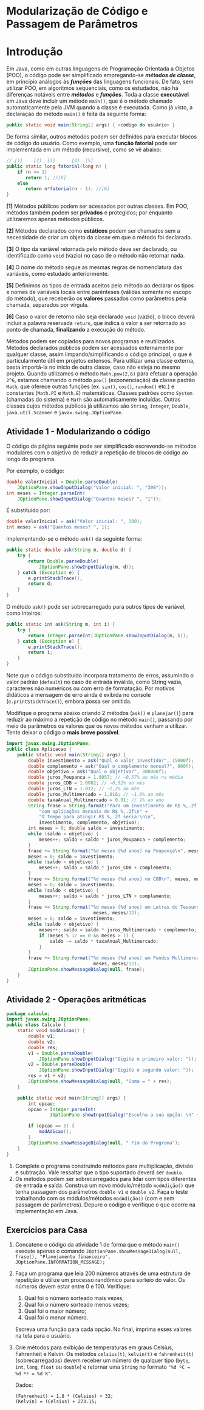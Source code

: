 # Modularização de Código e Passagem de Parâmetros

# Introdução
Em Java, como em outras linguagens de Programação Orientada a Objetos (POO), o código pode ser simplificado empregando-se **_métodos de classe_**, em princípio análogos às **_funções_** das linguagens funcionais. De fato, sem utilizar POO, em algoritmos sequenciais, como os estudados, não há diferenças notáveis entre **_métodos_** e **_funções_**.
Toda a classe **executável** em Java deve incluir um método `main()`, que é o método chamado automaticamente pela JVM quando a classe é executada. Como já visto, a declaração do método `main()` é feita da seguinte forma:

```java
public static void main(String[] args) { <código do usuário> }
```

De forma similar, outros métodos podem ser definidos para executar blocos de código do usuário. Como exemplo, uma **função fatorial** pode ser implementada em um método (recursivo), como se vê abaixo:

```java
// [1]    [2]  [3]      [4]  [5]
public static long fatorial(long n) {
    if (n <= 1)
       return 1; //[6]
    else
       return n*fatorial(n - 1); //[6]
}
```

**[1]** Métodos públicos podem ser acessados por outras classes. Em POO, métodos também podem ser **privados** e protegidos; por enquanto utilizaremos apenas métodos públicos.

**[2]** Métodos declarados como **estáticos** podem ser chamados sem a necessidade de criar um objeto da classe em que o método foi declarado. 

**[3]** O tipo da variável retornada pelo método deve ser declarado, ou identificado como `void` (vazio) no caso de o método não retornar nada.

**[4]** O nome do método segue as mesmas regras de nomenclatura das variáveis, como estudado anteriormente.

**[5]** Definimos os tipos de entrada aceitos pelo método ao declarar os tipos e nomes de variáveis locais entre parênteses (válidas somente no escopo do método), que receberão os **valores** passados como parâmetros pela chamada, separados por vírgula.

**[6]** Caso o valor de retorno não seja declarado `void` (vazio), o bloco deverá incluir a palavra reservada `return`, que indica o valor a ser retornado ao ponto de chamada, **finalizando** a execução do método.

Métodos podem ser copiados para novos programas e reutilizados. Métodos declarados públicos podem ser acessados externamente por qualquer classe, assim limpando/simplificando o código principal, o que é particularmente útil em projetos extensos. Para utilizar uma classe externa, basta importá-la no início de outra classe, caso não esteja no mesmo
projeto. Quando utilizamos o método `Math.pow(2,6)` para efetuar a operação `2^6`, estamos chamando o método `pow()` (exponenciação) da classe padrão `Math`, que oferece outras funções (ex. `sin()`, `cos()`, `random()` etc.) e constantes (`Math.PI` e `Math.E`) matemáticas. Classes padrões como `System` (chamadas do sistema) e `Math` são automaticamente incluídas. Outras classes cujos métodos públicos já utilizamos são `String`, `Integer`, `Double`, `java.util.Scanner` e `javax.swing.JOptionPane`.

## Atividade 1 - Modularizando o código
O código da página seguinte pode ser simplificado escrevendo-se métodos modulares com o objetivo de reduzir a repetição de blocos de código ao longo do programa. 

Por exemplo, o código:

```java
double valorInicial = Double.parseDouble(
    JOptionPane.showInputDialog("Valor inicial: ", "300"));
int meses = Integer.parseInt(
    JOptionPane.showInputDialog("Quantos meses? ", "1"));
```

É substituido por:

```java
double valorInicial = ask("Valor inicial: ", 300);
int meses = ask("Quantos meses? ", 1);
```

implementando-se o método `ask()` da seguinte forma:

```java
public static double ask(String m, double d) {
    try {
        return Double.parseDouble(
            JOptionPane.showInputDialog(m, d));
    } catch (Exception e) {
        e.printStackTrace();
        return d;
    }
}
```

O método `ask()` pode ser sobrecarregado para outros tipos de variável, como inteiros:

```java
public static int ask(String m, int i) {
    try {
        return Integer.parseInt(JOptionPane.showInputDialog(m, i));
    } catch (Exception e) {
        e.printStackTrace();
        return i;
    }
}
```

Note que o código substituído incorpora tratamento de erros, assumindo o valor padrão (`default`) no caso de entrada inválida, como String vazia, caracteres não numéricos ou com erro de formatação. Por motivos didáticos a mensagem de erro ainda é exibida no console (`e.printStackTrace()`), embora possa ser omitida.

Modifique o programa abaixo criando 2 métodos (`ask()` e `planejar()`) para reduzir ao máximo a repetição de código no método `main()`, passando por meio de parâmetros os valores que os novos métodos venham a utilizar. Tente deixar o código o **mais breve possível**.

```java
import javax.swing.JOptionPane;
public class Aplicacao {
    public static void main(String[] args) {
        double investimento = ask("Qual o valor investido?", 15000f);
        double complemento = ask("Qual o complemento mensal?", 800f);
        double objetivo = ask("Qual o objetivo?", 300000f);
        double juros_Poupanca = 1.0057; // ~0,57% ao mês na média
        double juros_CDB = 1.0082; // ~0,82% ao mês
        double juros_LTN = 1.012; // ~1,2% ao mês
        double juros_Multimercado = 1.016; // ~1,6% ao mês
        double taxaAnual_Multimercado = 0.01; // 1% ao ano
        String frase = String.format("Para um investimento de R$ %,.2f " +
            "com aplicações mensais de R$ %,.2f\n" +
            "O tempo para atingir R$ %,.2f seria:\n\n",
            investimento, complemento, objetivo);
        int meses = 0; double saldo = investimento;
        while (saldo < objetivo) {
            meses++; saldo = saldo * juros_Poupanca + complemento;
        }
        frase += String.format("%d meses (%d anos) na Poupança\n", meses, meses/12);
        meses = 0; saldo = investimento;
        while (saldo < objetivo) {
            meses++; saldo = saldo * juros_CDB + complemento;
        }
        frase += String.format("%d meses (%d anos) no CDB\n", meses, meses/12);
        meses = 0; saldo = investimento;
        while (saldo < objetivo) {
            meses++; saldo = saldo * juros_LTN + complemento;
        }
        frase += String.format("%d meses (%d anos) em Letras do Tesouro Nacional\n",
                                meses, meses/12);
        meses = 0; saldo = investimento;
        while (saldo < objetivo) {
            meses++; saldo = saldo * juros_Multimercado + complemento;
            if (meses % 12 == 0 && meses > 1) {
                saldo -= saldo * taxaAnual_Multimercado;
            }
        }
        frase += String.format("%d meses (%d anos) em Fundos Multimercado\n",
                                meses, meses/12);
        JOptionPane.showMessageDialog(null, frase);
    }
}

```

## Atividade 2 - Operações aritméticas

```java
package calculo;
import javax.swing.JOptionPane;
public class Calculo {
    static void modAdicao() {
        double v1;
        double v2;
        double res;
        v1 = Double.parseDouble(
            JOptionPane.showInputDialog("Digite o primeiro valor: "));
        v2 = Double.parseDouble(
            JOptionPane.showInputDialog("Digite o segundo valor: "));
        res = v1 + v2;
        JOptionPane.showMessageDialog(null, "Soma = " + res);
    }

    public static void main(String[] args) {
        int opcao;
        opcao = Integer.parseInt(
                JOptionPane.showInputDialog("Escolha a sua opção: \n" + "1 – adição\n"));

        if (opcao == 1) {
            modAdicao();
        }
        JOptionPane.showMessageDialog(null, " Fim do Programa");
    }
}
```

1. Complete o programa construindo métodos para multiplicação, divisão e subtração. Vale ressaltar que o tipo suportado deverá ser `double`.
1. Os métodos podem ser sobrecarregados para lidar com tipos diferentes de entrada e saída. Construa um novo módulo/método `modAdição()` que tenha passagem dos parâmetros `double v1` e `double v2`. Faça o teste trabalhando com os módulos/métodos `modAdição()` (com e sem passagem de parâmetros). Depure o código e verifique o que ocorre na implementação em Java.

## Exercícios para Casa

1. Concatene o código da atividade 1 de forma que o método `main()` execute apenas o comando `JOptionPane.showMessageDialog(null, frase(), "Planejamento financeiro", JOptionPane.INFORMATION_MESSAGE);`

1. Faça um programa que leia 200 números através de uma estrutura de repetição e utilize um processo randômico para sorteio do valor. Os números devem estar entre 0 e 100. Verifique:
    1. Qual foi o número sorteado mais vezes;
    1. Qual foi o número sorteado menos vezes;
    1. Qual foi o maior número;
    1. Qual foi o menor número.

    Escreva uma função para cada opção. No final, imprima esses valores na tela para o usuário.

1. Crie métodos para exibição de temperaturas em graus Celsius, Fahrenheit e Kelvin. Os métodos `celsius(t)`, `kelvin(t)` e `fahrenheit(t)` (sobrecarregados) devem receber um número de qualquer tipo (`byte`, `int`, `long`, `float` ou `double`) e retornar uma `String` no formato `"%d ºC = %d ºF = %d K"`.

    Dados:

    ```
    (Fahrenheit) = 1.8 * (Celsius) + 32;
    (Kelvin) = (Celsius) + 273.15;
    ```
